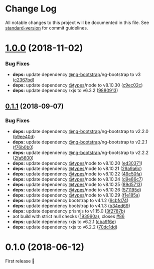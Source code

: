 # Change Log

All notable changes to this project will be documented in this file. See [standard-version](https://github.com/conventional-changelog/standard-version) for commit guidelines.

<a name="1.0.0"></a>
# [1.0.0](https://github.com/Ninja-Squad/ngx-valdemort/compare/v0.1.1...v1.0.0) (2018-11-02)


### Bug Fixes

* **deps:** update dependency [@ng-bootstrap](https://github.com/ng-bootstrap)/ng-bootstrap to v3 ([c2367bd](https://github.com/Ninja-Squad/ngx-valdemort/commit/c2367bd))
* **deps:** update dependency [@types](https://github.com/types)/node to v8.10.30 ([c9ec02c](https://github.com/Ninja-Squad/ngx-valdemort/commit/c9ec02c))
* **deps:** update dependency rxjs to v6.3.2 ([9880913](https://github.com/Ninja-Squad/ngx-valdemort/commit/9880913))



<a name="0.1.1"></a>
## [0.1.1](https://github.com/Ninja-Squad/ngx-valdemort/compare/v0.1.0...v0.1.1) (2018-09-07)


### Bug Fixes

* **deps:** update dependency [@ng-bootstrap](https://github.com/ng-bootstrap)/ng-bootstrap to v2.2.0 ([b9ee40d](https://github.com/Ninja-Squad/ngx-valdemort/commit/b9ee40d))
* **deps:** update dependency [@ng-bootstrap](https://github.com/ng-bootstrap)/ng-bootstrap to v2.2.1 ([f76b0b0](https://github.com/Ninja-Squad/ngx-valdemort/commit/f76b0b0))
* **deps:** update dependency [@ng-bootstrap](https://github.com/ng-bootstrap)/ng-bootstrap to v2.2.2 ([2fa5600](https://github.com/Ninja-Squad/ngx-valdemort/commit/2fa5600))
* **deps:** update dependency [@types](https://github.com/types)/node to v8.10.20 ([ed30371](https://github.com/Ninja-Squad/ngx-valdemort/commit/ed30371))
* **deps:** update dependency [@types](https://github.com/types)/node to v8.10.21 ([29a9a6c](https://github.com/Ninja-Squad/ngx-valdemort/commit/29a9a6c))
* **deps:** update dependency [@types](https://github.com/types)/node to v8.10.22 ([49c50fa](https://github.com/Ninja-Squad/ngx-valdemort/commit/49c50fa))
* **deps:** update dependency [@types](https://github.com/types)/node to v8.10.24 ([d9e86c7](https://github.com/Ninja-Squad/ngx-valdemort/commit/d9e86c7))
* **deps:** update dependency [@types](https://github.com/types)/node to v8.10.25 ([89d5713](https://github.com/Ninja-Squad/ngx-valdemort/commit/89d5713))
* **deps:** update dependency [@types](https://github.com/types)/node to v8.10.26 ([571195d](https://github.com/Ninja-Squad/ngx-valdemort/commit/571195d))
* **deps:** update dependency [@types](https://github.com/types)/node to v8.10.29 ([f1e185a](https://github.com/Ninja-Squad/ngx-valdemort/commit/f1e185a))
* **deps:** update dependency bootstrap to v4.1.2 ([9cbfd74](https://github.com/Ninja-Squad/ngx-valdemort/commit/9cbfd74))
* **deps:** update dependency bootstrap to v4.1.3 ([b34ed69](https://github.com/Ninja-Squad/ngx-valdemort/commit/b34ed69))
* **deps:** update dependency prismjs to v1.15.0 ([3f2787b](https://github.com/Ninja-Squad/ngx-valdemort/commit/3f2787b))
* aot build with strict null checks ([193990a](https://github.com/Ninja-Squad/ngx-valdemort/commit/193990a)), closes [#86](https://github.com/Ninja-Squad/ngx-valdemort/issues/86)
* **deps:** update dependency rxjs to v6.2.1 ([cba9f6e](https://github.com/Ninja-Squad/ngx-valdemort/commit/cba9f6e))
* **deps:** update dependency rxjs to v6.2.2 ([70dc1dd](https://github.com/Ninja-Squad/ngx-valdemort/commit/70dc1dd))



<a name="0.1.0"></a>
# 0.1.0 (2018-06-12)

First release :champagne:
